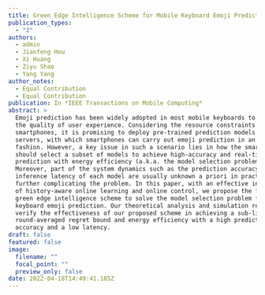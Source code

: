 ```yaml
---
title: Green Edge Intelligence Scheme for Mobile Keyboard Emoji Prediction
publication_types:
  - "2"
authors:
  - admin
  - Jianfeng Hou
  - Xi Huang
  - Ziyu Shao
  - Yang Yang
author_notes:
  - Equal Contribution
  - Equal Contribution
publication: In *IEEE Transactions on Mobile Computing*
abstract: >
  Emoji prediction has been widely adopted in most mobile keyboards to improve
  the quality of user experience. Considering the resource constraints of
  smartphones, it is promising to deploy pre-trained prediction models on edge
  servers, with which smartphones can carry out emoji prediction in an online
  fashion. However, a key issue in such a scenario lies in how the smartphone
  should select a subset of models to achieve high-accuracy and real-time emoji
  prediction with energy efficiency (a.k.a. the model selection problem).
  Moreover, part of the system dynamics such as the prediction accuracy and the
  inference latency of each model are usually unknown a priori in practice,
  further complicating the problem. In this paper, with an effective integration
  of history-aware online learning and online control, we propose the first
  green edge intelligence scheme to solve the model selection problem for mobile
  keyboard emoji prediction. Our theoretical analysis and simulation results
  verify the effectiveness of our proposed scheme in achieving a sub-linear
  round-averaged regret bound and energy efficiency with a high prediction
  accuracy and a low latency.
draft: false
featured: false
image:
  filename: ""
  focal_point: ""
  preview_only: false
date: 2022-04-18T14:49:41.185Z
---
```

